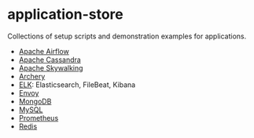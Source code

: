 # application-store
Collections of setup scripts and demonstration examples for applications.

- [Apache Airflow](./airflow/README.md)
- [Apache Cassandra](./cassandra/README.md)
- [Apache Skywalking](./skywalking/README.md)
- [Archery](./archery/README.md)
- [ELK](./elk/README.md): Elasticsearch, FileBeat, Kibana
- [Envoy](./envoy/README.md)
- [MongoDB](./mongodb/README.md)
- [MySQL](./mysql/README.md)
- [Prometheus](./prometheus/README.md)
- [Redis](./redis/README.md)